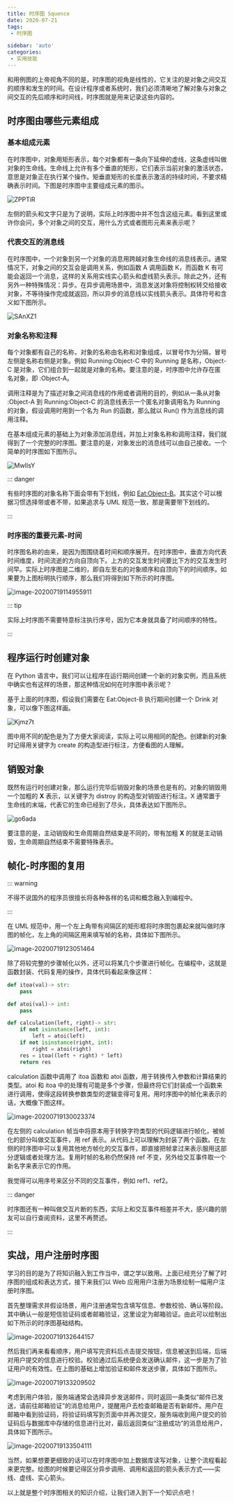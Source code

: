 ```yaml
---
title: 时序图 Squence
date: 2020-07-21
tags:
 - 时序图

sidebar: 'auto'
categories:
 - 实用技能
---
```


和用例图的上帝视角不同的是，时序图的视角是线性的，它关注的是对象之间交互的顺序和发生的时间。在设计程序或者系统时，我们必须清晰地了解对象与对象之间交互的先后顺序和时间线，时序图就是用来记录这些内容的。



## 时序图由哪些元素组成

### 基本组成元素

在时序图中，对象用矩形表示，每个对象都有一条向下延伸的虚线，这条虚线叫做对象的生命线。生命线上允许有多个垂直的矩形，它们表示当前对象的激活状态，意思是对象正在执行某个操作。矩垂直矩形的长度表示激活的持续时间，不要求精确表示时间。下图是时序图中主要组成元素的图示。

![ZPPTiR](https://img.weishidong.com/ZPPTiR.png)

左侧的箭头和文字只是为了说明，实际上时序图中并不包含这组元素。看到这里或许你会问，多个对象之间的交互，用什么方式或者图形元素来表示呢？

### 代表交互的消息线

在时序图中，一个对象到另一个对象的消息用跨越对象生命线的消息线表示。通常情况下，对象之间的交互会是调用关系，例如函数 A 调用函数 K，而函数 K 有可能会返回一个消息，这样的关系用实线实心箭头和虚线箭头表示。除此之外，还有另外一种特殊情况：异步。在异步调用场景中，消息发送对象将控制权转交给接收对象，不等待操作完成就返回，所以异步的消息线以实线箭头表示。具体符号和含义如下图所示。

![SAnXZ1](https://img.weishidong.com/SAnXZ1.png)

### 对象名称和注释

每个对象都有自己的名称，对象的名称由名称和对象组成，以冒号作为分隔，冒号左侧是名称右侧是对象。例如 Running:Object-C 中的 Running 是名称，Object-C 是对象，它们组合到一起就是对象的名称。要注意的是，时序图中允许存在匿名对象，即 :Object-A。

调用注释是为了描述对象之间消息线的作用或者调用的目的，例如从一条从对象 :Object-A 到 Running:Object-C 的消息线表示一个匿名对象调用名为 Running 的对象，假设调用时用到一个名为 Run 的函数，那么就以 Run() 作为消息线的调用注释。

在基本组成元素的基础上为对象添加消息线，并加上对象名称和调用注释，我们就得到了一个完整的时序图。要注意的是，对象发出的消息线可以由自己接收。一个简单的时序图如下图所示。

![MwIIsY](https://img.weishidong.com/MwIIsY.png)

::: danger

有些时序图的对象名称下面会带有下划线，例如 <u>Eat:Object-B</u>。其实这个可以根据习惯选择带或者不带，如果追求与 UML 规范一致，那是需要带下划线的。

:::

### 时序图的重要元素-时间

时序图名称的由来，是因为图围绕着时间和顺序展开。在时序图中，垂直方向代表时间维度，时间流逝的方向自顶向下。上方的交互发生时间要比下方的交互发生时间早。实际上时序图是二维的，即自左至右的对象顺序和自顶向下的时间顺序。如果要为上图标明执行顺序，那么我们将得到如下所示的时序图。

![image-20200719114955911](https://img.weishidong.com/image-20200719114955911.png)

::: tip

实际上时序图不需要特意标注执行序号，因为它本身就具备了时间顺序的特性。

:::



## 程序运行时创建对象

在 Python 语言中，我们可以让程序在运行期间创建一个新的对象实例，而且系统中确实也有这样的场景，那这种情况如何在时序图中表示呢？

基于上面的时序图，假设我们需要在 Eat:Object-B 执行期间创建一个 Drink 对象，可以像下图这样画。

![Kjmz7t](https://img.weishidong.com/Kjmz7t.png)

图中用不同的配色是为了方便大家阅读，实际上可以用相同的配色。创建新的对象时记得用关键字为 create 的构造型进行标注，方便看图的人理解。



## 销毁对象

既然有运行时创建对象，那么运行完毕后销毁对象的场景也是有的。对象的销毁用一个加粗的 **X** 表示，以关键字为 distroy 的构造型对销毁进行标注。X 通常置于生命线的末端，代表它的生命已经到了尽头，具体表达如下图所示。

![go6ada](https://img.weishidong.com/go6ada.png)

要注意的是，主动销毁和生命周期自然结束是不同的，带有加粗 **X** 的就是主动销毁，生命周期自然结束不需要特殊表示。

## 帧化-时序图的复用

::: warning

不得不说国外的程序员很擅长将各种各样的名词和概念融入到编程中。

:::

在 UML 规范中，用一个左上角带有间隔区的矩形框将时序图包裹起来就叫做时序图的帧化，左上角的间隔区用来填写帧的名称，具体如下图所示。

![image-20200719123051464](https://img.weishidong.com/image-20200719123051464.png)

除了将较完整的步骤帧化以外，还可以将某几个步骤进行帧化。在编程中，这就是函数封装、代码复用的操作，具体代码看起来像这样：

```python
def itoa(val)-> str:
    pass

def atoi(val)-> int:
    pass

def calculation(left, right)-> str:
    if not isinstance(left, int):
        left = atoi(left)
    if not isinstance(right, int):
        right = atoi(right)
    res = itoa((left + right) * left)
    return res
```

calculation 函数中调用了 itoa 函数和 atoi 函数，用于转换传入参数和计算结果的类型。atoi 和 itoa 中的处理有可能是多个步骤，但最终将它们封装成一个函数来进行调用，使得这段转换参数类型的逻辑变得可复用。用时序图中的帧化来表示的话，大概像下图这样。

![image-20200719130023374](https://img.weishidong.com/image-20200719130023374.png)

在左侧的 calculation 帧当中将原本用于转换字符类型的代码逻辑进行帧化，被帧化的部分叫做交互事件，用 ref 表示。从代码上可以理解为封装了两个函数。在左侧的时序图中可以复用其他地方帧化的交互事件，即直接把帧拿过来表示服用这部分逻辑或者处理方法。复用时帧的名称仍然保持 ref 不变，另外给交互事件取一个新名字来表示它的作用。

我觉得可以用序号来区分不同的交互事件，例如 ref1、ref2。

::: danger

时序图还有一种叫做交互片断的东西，实际上和交互事件相差并不大，感兴趣的朋友可以自行查阅资料，这里不再赘述。

:::



## 实战，用户注册时序图

学习的目的是为了将知识融入到工作当中，谓之学以致用。上面已经充分了解了时序图的组成和表达方式，接下来我们以 Web 应用用户注册为场景绘制一幅用户注册时序图。

首先整理需求并假设场景，用户注册通常包含填写信息、参数校验、确认等阶段。其中确认一般是短信验证码或者邮箱验证，这里设定为邮箱验证。由此可以绘制出如下所示的时序图基础结构。

![image-20200719132644157](https://img.weishidong.com/image-20200719132644157.png)

然后我们再来看看顺序，用户填写完资料后点击提交按钮，信息被送到后端，后端对用户提交的信息进行校验。校验通过后系统便会发送确认邮件，这一步是为了验证用户的有效性。在上图的基础上增加验证和邮件发送步骤，具体如下图所示。

![image-20200719133209502](https://img.weishidong.com/image-20200719133209502.png)

考虑到用户体验，服务端通常会选择异步发送邮件，同时返回一条类似“邮件已发送，请前往邮箱验证”的消息给用户，提醒用户去检查邮箱是否有新邮件。用户在邮箱中看到验证码，将验证码填写到页面中并再次提交，服务端收到用户提交的验证码后与数据库中存储的信息进行比对，最后返回类似“注册成功”的消息给用户，具体如下图所示。

![image-20200719133504111](https://img.weishidong.com/image-20200719133504111.png)

当然，如果想要更细致的话可以在时序图中加上数据库读写对象，让整个流程看起来更完整。绘图的时候要记得区分异步调用、调用和返回的箭头表示方式——实线、虚线、实心箭头。

以上就是整个时序图相关的知识介绍，让我们进入到下一个知识点吧！